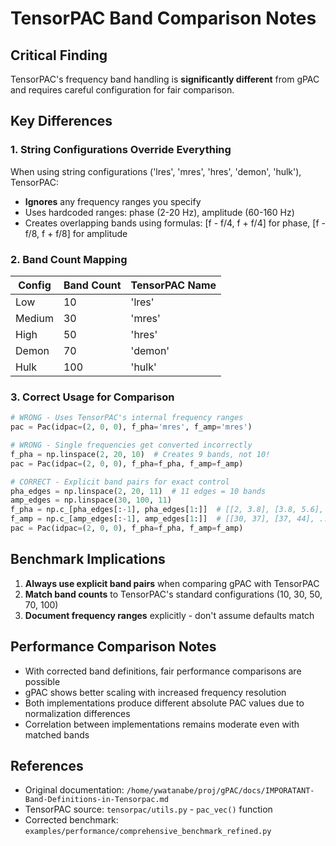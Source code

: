 # TensorPAC Band Comparison Notes

## Critical Finding

TensorPAC's frequency band handling is **significantly different** from gPAC and requires careful configuration for fair comparison.

## Key Differences

### 1. String Configurations Override Everything

When using string configurations ('lres', 'mres', 'hres', 'demon', 'hulk'), TensorPAC:
- **Ignores** any frequency ranges you specify
- Uses hardcoded ranges: phase (2-20 Hz), amplitude (60-160 Hz)
- Creates overlapping bands using formulas: [f - f/4, f + f/4] for phase, [f - f/8, f + f/8] for amplitude

### 2. Band Count Mapping

| Config | Band Count | TensorPAC Name |
|--------|------------|----------------|
| Low    | 10         | 'lres'         |
| Medium | 30         | 'mres'         |
| High   | 50         | 'hres'         |
| Demon  | 70         | 'demon'        |
| Hulk   | 100        | 'hulk'         |

### 3. Correct Usage for Comparison

```python
# WRONG - Uses TensorPAC's internal frequency ranges
pac = Pac(idpac=(2, 0, 0), f_pha='mres', f_amp='mres')

# WRONG - Single frequencies get converted incorrectly  
f_pha = np.linspace(2, 20, 10)  # Creates 9 bands, not 10!
pac = Pac(idpac=(2, 0, 0), f_pha=f_pha, f_amp=f_amp)

# CORRECT - Explicit band pairs for exact control
pha_edges = np.linspace(2, 20, 11)  # 11 edges = 10 bands
amp_edges = np.linspace(30, 100, 11)
f_pha = np.c_[pha_edges[:-1], pha_edges[1:]]  # [[2, 3.8], [3.8, 5.6], ...]
f_amp = np.c_[amp_edges[:-1], amp_edges[1:]]  # [[30, 37], [37, 44], ...]
pac = Pac(idpac=(2, 0, 0), f_pha=f_pha, f_amp=f_amp)
```

## Benchmark Implications

1. **Always use explicit band pairs** when comparing gPAC with TensorPAC
2. **Match band counts** to TensorPAC's standard configurations (10, 30, 50, 70, 100)
3. **Document frequency ranges** explicitly - don't assume defaults match

## Performance Comparison Notes

- With corrected band definitions, fair performance comparisons are possible
- gPAC shows better scaling with increased frequency resolution
- Both implementations produce different absolute PAC values due to normalization differences
- Correlation between implementations remains moderate even with matched bands

## References

- Original documentation: `/home/ywatanabe/proj/gPAC/docs/IMPORATANT-Band-Definitions-in-Tensorpac.md`
- TensorPAC source: `tensorpac/utils.py` - `pac_vec()` function
- Corrected benchmark: `examples/performance/comprehensive_benchmark_refined.py`